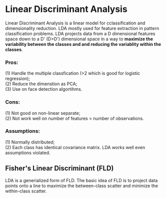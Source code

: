 # Linear Discriminant Analysis
Linear Discriminant Analysis is a linear model for cclassification and dimensionality reduction. LDA mostly used for feature extraction in pattern classification problems. LDA projects data from a D dimensional features space down to a D' (D>D') dimensional space in a way to **maximize the variability between the classes and  and reducing the variablity within the classes**. 

### Pros: 
(1) Handle the multiple classfication (>2 which is good for logistic regression); </br>
(2) Reduce the dimenstion as PCA; </br> 
(3) Use on face detection algortihms.
### Cons: 
(1) Not good on non-linear separate; </br>
(2) Not work well on number of features > number of observations.</br>
### Assumptions: 
(1) Normally distributed; </br>(2) Each class has identical covariance matrix. LDA works well even assumptions violated.
## Fisher's Linear Discriminant (FLD)
LDA is a generialized form of FLD. The basic idea of FLD is to project data points onto a line to maximize the between-class scatter and minimize the within-class scatter. 

